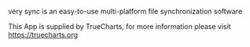 very sync is an easy-to-use multi-platform file synchronization software

This App is supplied by TrueCharts, for more information please visit https://truecharts.org
